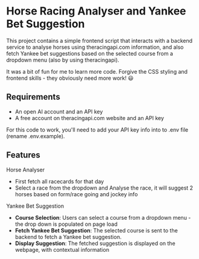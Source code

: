 # Horse Racing Analyser and Yankee Bet Suggestion

This project contains a simple frontend script that interacts with a backend service to analyse horses using theracingapi.com information, and also fetch Yankee bet suggestions based on the selected course from a dropdown menu (also by using theracingapi).

It was a bit of fun for me to learn more code. Forgive the CSS styling and frontend skills - they obviously need more work! :smiley:

## Requirements

- An open AI account and an API key
- A free account on theracingapi.com website and an API key

For this code to work, you'll need to add your API key info into to .env file (rename .env.example).

## Features

Horse Analyser

- First fetch all racecards for that day
- Select a race from the dropdown and Analyse the race, it will suggest 2 horses based on form/race going and jockey info

Yankee Bet Suggestion

- **Course Selection**: Users can select a course from a dropdown menu - the drop down is populated on page load
- **Fetch Yankee Bet Suggestion**:  The selected course is sent to the backend to fetch a Yankee bet suggestion.
- **Display Suggestion**: The fetched suggestion is displayed on the webpage, with contextual information 
